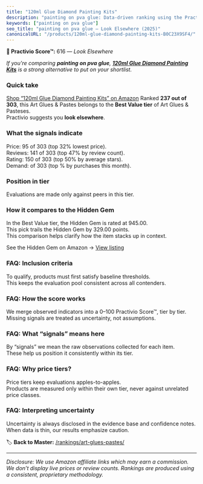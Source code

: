 ```yaml
---
title: "120ml Glue Diamond Painting Kits"
description: "painting on pva glue: Data-driven ranking using the Practivio Score™. Positioned by quality, value, demand, findability, momentum."
keywords: ["painting on pva glue"]
seo_title: "painting on pva glue — Look Elsewhere (2025)"
canonicalURL: "/products/120ml-glue-diamond-painting-kits-B0C23X9SF4/"
---
```


**🚫 Practivio Score™:** 616 — _Look Elsewhere_


*If you're comparing **painting on pva glue**, **[120ml Glue Diamond Painting Kits](https://www.amazon.com/dp/B0C23X9SF4?tag=practivio-20)** is a strong alternative to put on your shortlist.*
### Quick take
[Shop “120ml Glue Diamond Painting Kits” on Amazon](https://www.amazon.com/dp/B0C23X9SF4?tag=practivio-20)
Ranked **237 out of 303**, this Art Glues & Pastes belongs to the **Best Value tier** of Art Glues & Pasteses.  
Practivio suggests you **look elsewhere**.

### What the signals indicate
Price: 95 of 303 (top 32% lowest price).  
Reviews: 141 of 303 (top 47% by review count).  
Rating: 150 of 303 (top 50% by average stars).  
Demand:  of 303 (top % by purchases this month).

### Position in tier
Evaluations are made only against peers in this tier.

### How it compares to the Hidden Gem
In the Best Value tier, the Hidden Gem is rated at 945.00.  
This pick trails the Hidden Gem by 329.00 points.  
This comparison helps clarify how the item stacks up in context.  

See the Hidden Gem on Amazon → [View listing](https://www.amazon.com/dp/B00178QQJ8?tag=practivio-20)

### FAQ: Inclusion criteria
To qualify, products must first satisfy baseline thresholds.  
This keeps the evaluation pool consistent across all contenders.

### FAQ: How the score works
We merge observed indicators into a 0–100 Practivio Score™, tier by tier.  
Missing signals are treated as uncertainty, not assumptions.

### FAQ: What “signals” means here
By “signals” we mean the raw observations collected for each item.  
These help us position it consistently within its tier.

### FAQ: Why price tiers?
Price tiers keep evaluations apples-to-apples.  
Products are measured only within their own tier, never against unrelated price classes.

### FAQ: Interpreting uncertainty
Uncertainty is always disclosed in the evidence base and confidence notes.  
When data is thin, our results emphasize caution.


🏷️ **Back to Master:** [/rankings/art-glues-pastes/](/rankings/art-glues-pastes/)

---
_Disclosure: We use Amazon affiliate links which may earn a commission. We don’t display live prices or review counts. Rankings are produced using a consistent, proprietary methodology._
